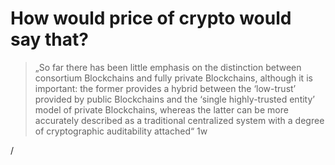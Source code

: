 # How would price of crypto would say that? 

> „So far there has been little emphasis on the distinction between consortium Blockchains and fully private  Blockchains, although it is important: the former provides a hybrid between the ‘low-trust’ provided by  public Blockchains and the ‘single highly-trusted entity’ model of private Blockchains, whereas the latter  can be more accurately described as a traditional centralized system with a degree of cryptographic auditability attached“ 1w
<div class="absolute right-5px bottom-5px">
<SlideCurrentNo /> / <SlidesTotal />
</div>